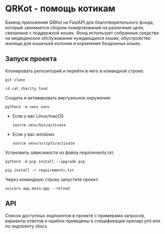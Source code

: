 # QRKot - помощь котикам

Бэкенд приложения QRKot на FastAPI для благотворительного фонда, который занимается сбором пожертвований на различные цели, связанные с поддержкой кошек. Фонд использует собранные средства на медицинское обслуживание нуждающихся кошек, обустройство жилища для кошачьей колонии и кормление бездомных кошек.

## Запуск проекта

Клонировать репозиторий и перейти в него в командной строке:

```
git clone 
```

```
cd cat_charity_fund
```

Cоздать и активировать виртуальное окружение:

```
python3 -m venv venv
```

* Если у вас Linux/macOS

    ```
    source venv/bin/activate
    ```

* Если у вас windows

    ```
    source venv/scripts/activate
    ```

Установить зависимости из файла requirements.txt:

```
python3 -m pip install --upgrade pip
```

```
pip install -r requirements.txt
```

Через командную строку запустите проект:

```  
uvicorn app.main:app --reload 
```

## API  
Список доступных эндпоинтов в проекте c примерами запросов, варианты ответов и ошибок приведены в спецификации openapi.yml  или по эндпоинту /docs